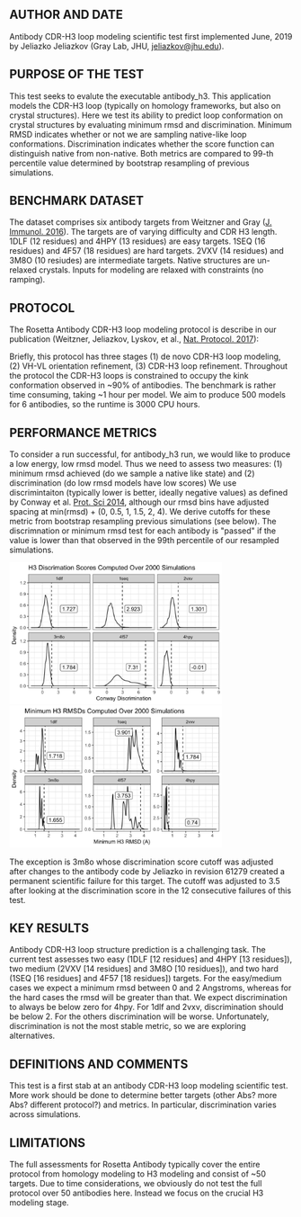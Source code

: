 ## AUTHOR AND DATE
Antibody CDR-H3 loop modeling scientific test first implemented June, 2019 by Jeliazko Jeliazkov (Gray Lab, JHU, jeliazkov@jhu.edu).

## PURPOSE OF THE TEST
This test seeks to evalute the executable antibody_h3. This application models the CDR-H3 loop (typically on homology frameworks, but also on crystal structures). Here we test its ability to predict loop conformation on crystal structures by evaluating minimum rmsd and discrimination. Minimum RMSD indicates whether or not we are sampling native-like loop conformations. Discrimination indicates whether the score function can distinguish native from non-native. Both metrics are compared to 99-th percentile value determined by bootstrap resampling of previous simulations.

## BENCHMARK DATASET
The dataset comprises six antibody targets from Weitzner and Gray (<a href=http://www.jimmunol.org/content/early/2016/11/18/jimmunol.1601137>J. Immunol. 2016</a>). The targets are of varying difficulty and CDR H3 length. 1DLF (12 residues) and 4HPY (13 residues) are easy targets. 1SEQ (16 residues) and 4F57 (18 residues) are hard targets. 2VXV (14 residues) and 3M8O (10 resiudes) are intermediate targets.  Native structures are un-relaxed crystals. Inputs for modeling are relaxed with constraints (no ramping).

## PROTOCOL
The Rosetta Antibody CDR-H3 loop modeling protocol is describe in our publication (Weitzner, Jeliazkov, Lyskov, et al., <a href=https://www.ncbi.nlm.nih.gov/pmc/articles/PMC5739521> Nat. Protocol. 2017</a>): 

Briefly, this protocol has three stages (1) de novo CDR-H3 loop modeling, (2) VH-VL orientation refinement, (3) CDR-H3 loop refinement. Throughout the protocol the CDR-H3 loops is constrained to occupy the kink conformation observed in ~90% of antibodies. The benchmark is rather time consuming, taking ~1 hour per model. We aim to produce 500 models for 6 antibodies, so the runtime is 3000 CPU hours.

## PERFORMANCE METRICS
To consider a run successful, for antibody_h3 run, we would like to produce a low energy, low rmsd model. Thus we need to assess two measures: (1) minimum rmsd achieved (do we sample a native like state) and (2) discrimination (do low rmsd models have low scores) We use discrimintaiton (typically lower is better, ideally negative values) as defined by Conway et al. <a href=https://www.ncbi.nlm.nih.gov/pubmed/24265211> Prot. Sci 2014</a>, although our rmsd bins have adjusted spacing at min(rmsd) + (0, 0.5, 1, 1.5, 2, 4). We derive cutoffs for these metric from bootstrap resampling previous simulations (see below). The discrimnation or minimum rmsd test for each antibody is "passed" if the value is lower than that observed in the 99th percentile of our resampled simulations.

<img src="h3_discrim.png" style="max-width: 75%">
<img src="h3_min_rmsd.png" style="max-width: 75%">

The exception is 3m8o whose discrimination score cutoff was adjusted after changes to the antibody code by Jeliazko in revision 61279 created a permanent scientific failure for this target. The cutoff was adjusted to 3.5 after looking at the discrimination score in the 12 consecutive failures of this test. 

## KEY RESULTS
Antibody CDR-H3 loop structure prediction is a challenging task. The current test assesses two easy (1DLF [12 residues] and 4HPY [13 residues]), two medium (2VXV [14 residues] and 3M8O [10 residues]), and two hard (1SEQ [16 residues] and 4F57 [18 residues]) targets. For the easy/medium cases we expect a minimum rmsd between 0 and 2 Angstroms, whereas for the hard cases the rmsd will be greater than that. We expect discrimination to always be below zero for 4hpy. For 1dlf and 2vxv, discrimination should be below 2. For the others discrimination will be worse. Unfortunately, discrimination is not the most stable metric, so we are exploring alternatives.

## DEFINITIONS AND COMMENTS
This test is a first stab at an antibody CDR-H3 loop modeling scientific test. More work should be done to determine better targets (other Abs? more Abs? different protocol?) and metrics. In particular, discrimination varies across simulations.

## LIMITATIONS
The full assessments for Rosetta Antibody typically cover the entire protocol from homology modeling to H3 modeling and consist of ~50 targets. Due to time considerations, we obviously do not test the full protocol over 50 antibodies here. Instead we focus on the crucial H3 modeling stage.
